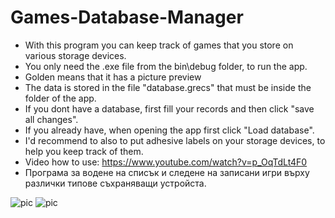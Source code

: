 # Games-Database-Manager

* With this program you can keep track of games that you store on various storage devices.  
* You only need the .exe file from the bin\debug folder, to run the app.   
* Golden means that it has a picture preview    
* The data is stored in the file "database.grecs" that must be inside the folder of the app.     
* If you dont have a database, first fill your records and then click "save all changes".      
* If you already have, when opening the app first click "Load database".    
* I'd recommend to also to put adhesive labels on your storage devices, to help you keep track of them.
* Video how to use: https://www.youtube.com/watch?v=p_OqTdLt4F0
* Програма за водене на списък и следене на записани игри върху различки типове съхраняващи устройста.  

![pic](https://i.ibb.co/pr91SRx/ga.png)
![pic](https://i.ibb.co/PFvpSNz/daa.png)
